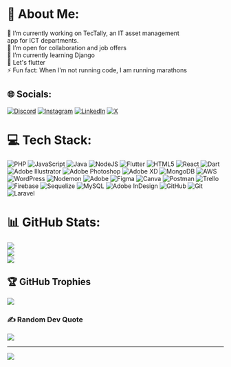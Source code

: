 # 💫 About Me:
🔭 I’m currently working on TecTally, an IT asset management <br>app for ICT departments.<br>🤝 I’m open for collaboration and job offers<br>🌱 I’m currently learning Django<br>💬 Let's flutter<br>⚡ Fun fact: When I'm not running code, I am running marathons


## 🌐 Socials:
[![Discord](https://img.shields.io/badge/Discord-%237289DA.svg?logo=discord&logoColor=white)](https://discord.gg/discord.gg/) [![Instagram](https://img.shields.io/badge/Instagram-%23E4405F.svg?logo=Instagram&logoColor=white)](https://instagram.com/_mogaya/) [![LinkedIn](https://img.shields.io/badge/LinkedIn-%230077B5.svg?logo=linkedin&logoColor=white)](https://linkedin.com/in/mwita-mogaya/) [![X](https://img.shields.io/badge/X-black.svg?logo=X&logoColor=white)](https://x.com/MogayaMwita) 

# 💻 Tech Stack:
![PHP]() ![JavaScript](https://img.shields.io/badge/javascript-%23323330.svg?style=flat&logo=javascript&logoColor=%23F7DF1E) ![Java](https://img.shields.io/badge/java-%23ED8B00.svg?style=flat&logo=openjdk&logoColor=white) ![NodeJS](https://img.shields.io/badge/node.js-6DA55F?style=flat&logo=node.js&logoColor=white) ![Flutter](https://img.shields.io/badge/Flutter-%2302569B.svg?style=flat&logo=Flutter&logoColor=white) ![HTML5](https://img.shields.io/badge/html5-%23E34F26.svg?style=flat&logo=html5&logoColor=white) ![React](https://img.shields.io/badge/react-%2320232a.svg?style=flat&logo=react&logoColor=%2361DAFB) ![Dart](https://img.shields.io/badge/dart-%230175C2.svg?style=flat&logo=dart&logoColor=white) ![Adobe Illustrator](https://img.shields.io/badge/adobe%20illustrator-%23FF9A00.svg?style=flat&logo=adobe%20illustrator&logoColor=white) ![Adobe Photoshop](https://img.shields.io/badge/adobe%20photoshop-%2331A8FF.svg?style=flat&logo=adobe%20photoshop&logoColor=white) ![Adobe XD](https://img.shields.io/badge/Adobe%20XD-470137?style=flat&logo=Adobe%20XD&logoColor=#FF61F6) ![MongoDB](https://img.shields.io/badge/MongoDB-%234ea94b.svg?style=flat&logo=mongodb&logoColor=white) ![AWS](https://img.shields.io/badge/AWS-%23FF9900.svg?style=flat&logo=amazon-aws&logoColor=white) ![WordPress](https://img.shields.io/badge/WordPress-%23117AC9.svg?style=flat&logo=WordPress&logoColor=white) ![Nodemon](https://img.shields.io/badge/NODEMON-%23323330.svg?style=flat&logo=nodemon&logoColor=%BBDEAD) ![Adobe](https://img.shields.io/badge/adobe-%23FF0000.svg?style=flat&logo=adobe&logoColor=white) ![Figma](https://img.shields.io/badge/figma-%23F24E1E.svg?style=flat&logo=figma&logoColor=white) ![Canva](https://img.shields.io/badge/Canva-%2300C4CC.svg?style=flat&logo=Canva&logoColor=white) ![Postman](https://img.shields.io/badge/Postman-FF6C37?style=flat&logo=postman&logoColor=white) ![Trello](https://img.shields.io/badge/Trello-%23026AA7.svg?style=flat&logo=Trello&logoColor=white) ![Firebase](https://img.shields.io/badge/firebase-%23039BE5.svg?style=flat&logo=firebase) ![Sequelize](https://img.shields.io/badge/Sequelize-52B0E7?style=flat&logo=Sequelize&logoColor=white) ![MySQL](https://img.shields.io/badge/mysql-4479A1.svg?style=flat&logo=mysql&logoColor=white) ![Adobe InDesign](https://img.shields.io/badge/Adobe%20InDesign-49021F?style=flat&logo=adobeindesign&logoColor=FF3366) ![GitHub](https://img.shields.io/badge/github-%23121011.svg?style=flat&logo=github&logoColor=white) ![Git](https://img.shields.io/badge/git-%23F05033.svg?style=flat&logo=git&logoColor=white) ![Laravel](https://img.shields.io/badge/laravel-%23FF2D20.svg?style=flat&logo=laravel&logoColor=white)
# 📊 GitHub Stats:
![](https://github-readme-stats.vercel.app/api?username=mogaya&theme=dark&hide_border=false&include_all_commits=true&count_private=true)<br/>
![](https://github-readme-streak-stats.herokuapp.com/?user=mogaya&theme=dark&hide_border=false)<br/>
![](https://github-readme-stats.vercel.app/api/top-langs/?username=mogaya&theme=dark&hide_border=false&include_all_commits=true&count_private=true&layout=compact)

## 🏆 GitHub Trophies
![](https://github-profile-trophy.vercel.app/?username=mogaya&theme=blueberry&no-frame=false&no-bg=false&margin-w=4)

### ✍️ Random Dev Quote
![](https://quotes-github-readme.vercel.app/api?type=horizontal&theme=radical)

---
[![](https://visitcount.itsvg.in/api?id=mogaya&icon=0&color=11)]()

<!-- Proudly created with GPRM ( https://gprm.itsvg.in ) -->
